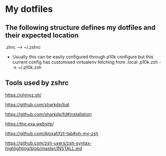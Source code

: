 # My dotfiles

## The following structure  defines my dotfiles and their expected location

.zhrc --> ~/.zshrc

- Usually this can be easily configured through p10k configure but this current config has customised virtualenv fetching from .local
.p10k.zsh --> ~/.p10k.zsh 

## Tools used by zshrc

https://ohmyz.sh/

https://github.com/sharkdp/bat

https://github.com/sharkdp/fd#installation

https://the.exa.website/

https://github.com/Aloxaf/fzf-tab#oh-my-zsh

https://github.com/zsh-users/zsh-syntax-highlighting/blob/master/INSTALL.md
